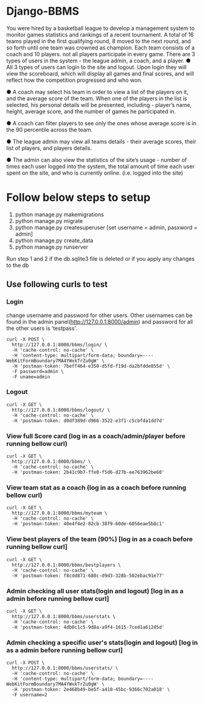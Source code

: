 # Django-BBMS

You were hired by a basketball league to develop a management system to monitor games
statistics and rankings of a recent tournament.
A total of 16 teams played in the first qualifying round, 8 moved to the next round, and so forth
until one team was crowned as champion.
Each team consists of a coach and 10 players. not all players participate in every
game.
There are 3 types of users in the system - the league admin, a coach, and a player.
● All 3 types of users can login to the site and logout. Upon login they will view the
scoreboard, which will display all games and final scores, and will reflect how the
competition progressed and who won.

● A coach may select his team in order to view a list of the players on it, and the
average score of the team. When one of the players in the list is selected, his
personal details will be presented, including - player’s name, height, average score,
and the number of games he participated in.

● A coach can filter players to see only the ones whose average score is in the 90
percentile across the team.

● The league admin may view all teams details - their average scores, their list of
players, and players details.

● The admin can also view the statistics of the site’s usage - number of times each
user logged into the system, the total amount of time each user spent on the site,
and who is currently online. (i.e. logged into the site)

# Follow below steps to setup
1. python manage.py makemigrations
2. python manage.py migrate
3. python manage.py createsuperuser [set username = admin, pasxword = admin]
4. python manage.py create_data
5. python manage.py  runserver

Run step 1 and 2 if the db.sqlite3 file is deleted or if you apply any changes to the db


## Use following curls to test

### Login
change username and password for other users. Other usernames can be found in the admin panel(http://127.0.0.1:8000/admin) and password for all the other users is 'testpass'.
```
curl -X POST \
  http://127.0.0.1:8000/bbms/login/ \
  -H 'cache-control: no-cache' \
  -H 'content-type: multipart/form-data; boundary=----WebKitFormBoundary7MA4YWxkTrZu0gW' \
  -H 'postman-token: 7beff464-e350-d5fd-f19d-da2bfdde855d' \
  -F password=admin \
  -F uname=admin
  ```

### Logout

```
curl -X GET \
  http://127.0.0.1:8000/bbms/logout/ \
  -H 'cache-control: no-cache' \
  -H 'postman-token: d0df389d-d966-3522-e3f1-c5cbfda1dd7d'
```

### View full Score card (log in as a coach/admin/player before running bellow curl)

```
curl -X GET \
  http://127.0.0.1:8000/bbms/ \
  -H 'cache-control: no-cache' \
  -H 'postman-token: 2b41c9b7-ffe0-f5d6-d27b-ee763962be60'
```

### View team stat as a coach (log in as a coach before running bellow curl)

```
curl -X GET \
  http://127.0.0.1:8000/bbms/myteam \
  -H 'cache-control: no-cache' \
  -H 'postman-token: 40e4f4e2-82cb-38f9-60de-6056eae5b8c1'
```

### View best players of the team (90%) [log in as a coach before running bellow curl]

```
curl -X GET \
  http://127.0.0.1:8000/bbms/bestplayers \
  -H 'cache-control: no-cache' \
  -H 'postman-token: f8cdd871-680c-d9d3-328b-502ebac91e77'
```

### Admin checking all user stats(login and logout) [log in as a admin before running bellow curl]

```
curl -X GET \
  http://127.0.0.1:8000/bbms/userstats \
  -H 'cache-control: no-cache' \
  -H 'postman-token: 4db0c1c5-9d8a-a9f4-1615-7ced1a61245d'
```

### Admin checking a specific user's stats(login and logout) [log in as a admin before running bellow curl]

```
curl -X POST \
  http://127.0.0.1:8000/bbms/userstats/ \
  -H 'cache-control: no-cache' \
  -H 'content-type: multipart/form-data; boundary=----WebKitFormBoundary7MA4YWxkTrZu0gW' \
  -H 'postman-token: 2e468b49-be5f-a410-45bc-9366c702a018' \
  -F username=2
  ```

